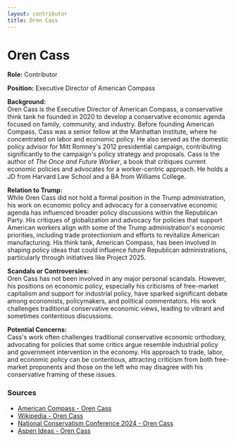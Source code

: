 ```yaml
---
layout: contributor
title: Oren Cass
---
```


# Oren Cass

**Role:** Contributor

**Position:** Executive Director of American Compass

**Background:**  
Oren Cass is the Executive Director of American Compass, a conservative think tank he founded in 2020 to develop a conservative economic agenda focused on family, community, and industry. Before founding American Compass, Cass was a senior fellow at the Manhattan Institute, where he concentrated on labor and economic policy. He also served as the domestic policy advisor for Mitt Romney's 2012 presidential campaign, contributing significantly to the campaign's policy strategy and proposals. Cass is the author of *The Once and Future Worker*, a book that critiques current economic policies and advocates for a worker-centric approach. He holds a JD from Harvard Law School and a BA from Williams College.

**Relation to Trump:**  
While Oren Cass did not hold a formal position in the Trump administration, his work on economic policy and advocacy for a conservative economic agenda has influenced broader policy discussions within the Republican Party. His critiques of globalization and advocacy for policies that support American workers align with some of the Trump administration's economic priorities, including trade protectionism and efforts to revitalize American manufacturing. His think tank, American Compass, has been involved in shaping policy ideas that could influence future Republican administrations, particularly through initiatives like Project 2025.

**Scandals or Controversies:**  
Oren Cass has not been involved in any major personal scandals. However, his positions on economic policy, especially his criticisms of free-market capitalism and support for industrial policy, have sparked significant debate among economists, policymakers, and political commentators. His work challenges traditional conservative economic views, leading to vibrant and sometimes contentious discussions.

**Potential Concerns:**  
Cass's work often challenges traditional conservative economic orthodoxy, advocating for policies that some critics argue resemble industrial policy and government intervention in the economy. His approach to trade, labor, and economic policy can be contentious, attracting criticism from both free-market proponents and those on the left who may disagree with his conservative framing of these issues.

### Sources
- [American Compass - Oren Cass](https://americancompass.org/oren-cass/)
- [Wikipedia - Oren Cass](https://en.wikipedia.org/wiki/Oren_Cass)
- [National Conservatism Conference 2024 - Oren Cass](https://nationalconservatism.org/natcon-4-2024/presenters/oren-cass)
- [Aspen Ideas - Oren Cass](https://www.aspenideas.org/speakers/oren-cass)
